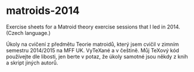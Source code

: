 # matroids-2014
Exercise sheets for a Matroid theory exercise sessions that I led in 2014. (Czech language.)

Úkoly na cvičení z předmětu Teorie matroidů, který jsem cvičil v zimním semestru 2014/2015 na MFF UK.
VyTeXané a v češtině. Můj TeXový kód používejte dle libosti, jen berte v potaz, že úkoly samotné jsou někdy
z knih a skript jiných autorů.
